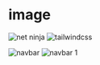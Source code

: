 # image
![net ninja](https://github.com/senthil-k8s/image/assets/93466587/5aeb66ac-2823-44f2-a5bf-d627f4f6d543)
![tailwindcss](https://github.com/senthil-k8s/image/assets/93466587/b7bf0120-d4c2-42a7-bcd9-4aa7d993b801)

![navbar](https://github.com/senthil-k8s/image/assets/93466587/9b80b6a7-b5cf-4709-bc86-545a5487e6e6)
![navbar 1](https://github.com/senthil-k8s/image/assets/93466587/a11a1038-45d5-4926-a55a-1ca847999308)
